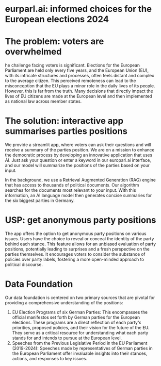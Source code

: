 # eurparl.ai: informed choices for the European elections 2024

# The problem: voters are overwhelmed
he challenge facing voters is significant. Elections for the European Parliament are held only every five years, and the European Union (EU), with its intricate structures and processes, often feels distant and complex to the average citizen. This perceived remoteness can lead to the misconception that the EU plays a minor role in the daily lives of its people. However, this is far from the truth. Many decisions that directly impact the lives of EU citizens are made at the European level and then implemented as national law across member states.

# The solution: interactive app summarises parties positions
We provide a streamlit app, where voters can ask their questions and will receive a summary of the parties position.  We are on a mission to enhance the democratic process by developing an innovative application that uses AI. Just ask your question or enter a keyword in our europarl.ai interface, and our model will summarize the positions of the parties based on your input.

In the background, we use a Retrieval Augmented Generation (RAG) engine that has access to thousands of political documents. Our algorithm searches for the documents most relevant to your input. With this information, an AI language model then generates concise summaries for the six biggest parties in Germany.

# USP: get anonymous party positions 
The app offers the option to get anonymous party positions on various issues. Users have the choice to reveal or conceal the identity of the party behind each stance. This feature allows for an unbiased evaluation of party positions, potentially leading to surprises and a fresh perspective on the parties themselves. It encourages voters to consider the substance of policies over party labels, fostering a more open-minded approach to political discourse.

# Data Foundation
Our data foundation is centered on two primary sources that are pivotal for providing a comprehensive understanding of the positions:
1) EU Election Programs of six German Parties:
This encompasses the official manifestos set forth by German parties for the European elections. These programs are a direct reflection of each party's priorities, proposed policies, and their vision for the future of the EU. They serve as a critical resource for understanding what each party stands for and intends to pursue at the European level.
2) Speeches from the Previous Legislative Period in the EU Parliament (2019-2024): Speeches made by representatives of German parties in the European Parliament offer invaluable insights into their stances, actions, and responses to key issues.
